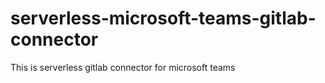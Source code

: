 # serverless-microsoft-teams-gitlab-connector
This is serverless gitlab connector for microsoft teams
